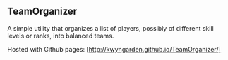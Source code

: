 TeamOrganizer
-------------

A simple utility that organizes a list of players, possibly of different skill levels or ranks, into balanced teams.

Hosted with Github pages: [http://kwyngarden.github.io/TeamOrganizer/]

